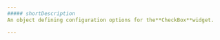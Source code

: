 ```yaml
---
##### shortDescription
An object defining configuration options for the**CheckBox**widget.

---
```

